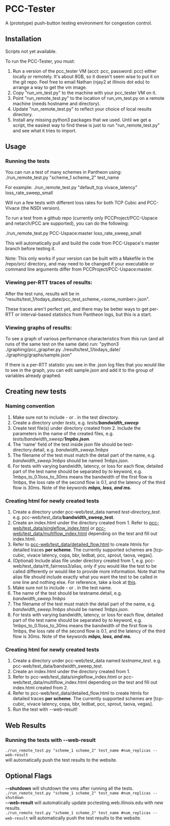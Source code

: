# PCC-Tester

A (prototype) push-button testing environment for congestion control.

## Installation

Scripts not yet available.

To run the PCC-Tester, you must:
1. Run a version of the pcc_tester VM (acct: pcc, password: pcc) either locally or remotely. It's about 8GB, so it
doesn't seem wise to put it on the git repo. Feel free to email Nathan (njay2 at illinois dot edu) to arrange a way to
get the vm image.
2. Copy "run_vm_test.py" to the machine with your pcc_tester VM on it.
3. Point "run_remote_test.py" to the location of run_vm_test.py on a remote machine (needs hostname and directory).
4. Update "run_remote_test.py" to reflect your choice of local results directory.
5. Install any missing python3 packages that we used. Until we get a script, the easiest way to find these is just to
run "run_remote_test.py" and see what it tries to import.

## Usage

### Running the tests
You can run a test of many schemes in Pantheon using:
./run_remote_test.py "scheme_1 scheme_2" test_name

For example:
./run_remote_test.py "default_tcp vivace_latency" loss_rate_sweep_small

Will run a few tests with different loss rates for both TCP Cubic and PCC-Vivace (the NSDI version).

To run a test from a github repo (currently only PCCProject/PCC-Uspace and netarch/PCC are supported), you can do the
following:

./run_remote_test.py PCC-Uspace:master loss_rate_sweep_small

This will automatically pull and build the code from PCC-Uspace's master branch before testing it.

Note: This only works if your version can be built with a Makefile in the /repo/src/ directory, and may need to be
changed if your executable or command line arguments differ from PCCProject/PCC-Uspace:master.

### Viewing per-RTT traces of results:
After the test runs, results will be in "results/test_1/todays_date/pcc_test_scheme_<some_number>.json".

These traces aren't perfect yet, and there may be better ways to get per-RTT or interval-based statistics from Pantheon
logs, but this is a start.

### Viewing graphs of results:
To see a graph of various performance characteristics from this run (and all runs of the same test on the same date) run:
"python3 ./graphing/pcc_grapher.py ./results/test_1/todays_date/ ./graphing/graphs/sample.json"

If there is a per-RTT statistic you see in the .json log files that you would like to see in the graph, you can edit
sample.json and add it to the group of variables already graphed.

## Creating new tests

### Naming convention
1. Make sure not to include - or . in the test directory.
2. Create a directory under _tests_, e.g. _tests/**bandwidth_sweep**_
3. Create test file(s) under directory created from 2. Include the parameters in the name of the created files, e.g. _tests/bandwidth_sweep/**1mpbs.json**_.
4. The 'name' field of the test inside json file should be test-directory.detail, e.g. _bandwidth_sweep.1mbps_
5. The filename of the test must match the detail part of the name, e.g. _bandwidth_sweep.1mbps_ should be named _1mbps.json_.
6. For tests with varying bandwidth, latency, or loss for each flow, detailed part of the test name should be separated by _to_ keyword, e.g. 1mbps_to_0.1loss_to_30ms means the bandwidth of the first flow is 1mbps, the loss rate of the second flow is 0.1, and the latency of the third flow is 30ms. Note of the keywords **_mbps, loss, and ms._**

### Creating html for newly created tests
1. Create a directory under pcc-web/test_data named _test-directory_test_. e.g. pcc-web/test_data/**bandwidth_sweep_test**.
2. Create an index.html under the directory created from 1. Refer to [pcc-web/test_data/singleflow_index.html](pcc-web/test_data/singleflow_index.html) or [pcc-web/test_data/multiflow_index.html](pcc-web/test_data/multiflow_index.html) depending on the test and fill out index.html.
3. Refer to [pcc-web/test_data/detailed_flow.html](pcc-web/test_data/detailed_flow.html) to create htmls for detailed traces **per scheme**. The currently supported schemes are [tcp-cubic, vivace latency, copa, bbr, ledbat, pcc, sprout, taova, vegas].
4. (Optional) Include alias file under directory created from 1, e.g. pcc-web/test_data/rtt_fairness3/alias, only if you would like the test to be called differently or would like to provide more information. Note that the alias file should include exactly what you want the test to be called in one line and nothing else. For reference, take a look at [this](pcc-web/test_data/rtt_fairness3/alias).
1. Make sure not to include - or . in the test name.
2. The name of the test should be testname.detail, e.g. _bandwidth_sweep.1mbps_
3. The filename of the test must match the detail part of the name, e.g. _bandwidth_sweep.1mbps_ should be named _1mbps.json_.
4. For tests with varying bandwidth, latency, or loss for each flow, detailed part of the test name should be separated by _to_ keyword, e.g. 1mbps_to_0.1loss_to_30ms means the bandwidth of the first flow is 1mbps, the loss rate of the second flow is 0.1, and the latency of the third flow is 30ms. Note of the keywords **_mbps, loss, and ms._**

### Creating html for newly created tests
1. Create a directory under pcc-web/test_data named _testname_test_. e.g. pcc-web/test_data/bandwidth_sweep_test.
2. Create an index.html under the directory created from 1.
3. Refer to pcc-web/test_data/singleflow_index.html or pcc-web/test_data/multiflow_index.html depending on the test and fill out index.html created from 2.
4. Refer to pcc-web/test_data/detailed_flow.html to create htmls for detailed traces **per scheme**. The currently supported schemes are [tcp-cubic, vivace latency, copa, bbr, ledbat, pcc, sprout, taova, vegas].
5. Run the test with --web-result!

## Web Results

### Running the tests with --web-result
`./run_remote_test.py "scheme_1 scheme_2" test_name #num_replicas --web-result`<br>
will automatically push the test results to the website.

## Optional Flags
**--shutdown** will shutdown the vms after running all the tests.<br>
`./run_remote_test.py "scheme_1 scheme_2" test_name #num_replicas --shutdown`<br>
**--web-result** will automatically update pcctesting.web.illinois.edu with new results.<br>
`./run_remote_test.py "scheme_1 scheme_2" test_name #num_replicas --web-result`
will automatically push the test results to the website.

